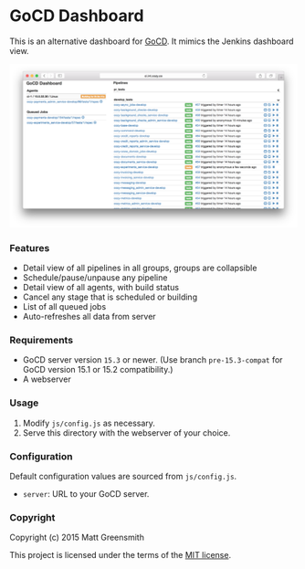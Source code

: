 # GoCD Dashboard

This is an alternative dashboard for [GoCD](http://go.cd). It mimics the Jenkins dashboard view.

![Screenshot](/screenshot.png?raw=true)

### Features

- Detail view of all pipelines in all groups, groups are collapsible
- Schedule/pause/unpause any pipeline
- Detail view of all agents, with build status
- Cancel any stage that is scheduled or building
- List of all queued jobs
- Auto-refreshes all data from server

### Requirements

- GoCD server version `15.3` or newer. (Use branch `pre-15.3-compat` for GoCD version 15.1 or 15.2 compatibility.)
- A webserver

### Usage

1. Modify `js/config.js` as necessary.
2. Serve this directory with the webserver of your choice.

### Configuration

Default configuration values are sourced from `js/config.js`.

- `server`: URL to your GoCD server.

### Copyright

Copyright (c) 2015 Matt Greensmith

This project is licensed under the terms of the [MIT license](/LICENSE.txt).
